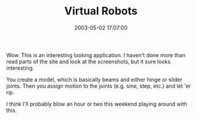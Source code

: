﻿---
layout: post
title: "Virtual Robots"
comments: false
date: 2003-05-02 17:07:00
categories:
 - Technology
subtext-id: 90a0b19f-2f49-4f27-a78a-c05ed77c5fe9
alias: /blog/Virtual-Robots.aspx
---


Wow. This is an interesting looking application. I haven't done more than read parts of the site and look at the screenshots, but it sure looks interesting.

You create a model, which is basically beams and either hinge or slider joints. Then you assign motion to the joints (e.g. sine, step, etc.) and let 'er rip.

I think I'll probably blow an hour or two this weekend playing around with this.
